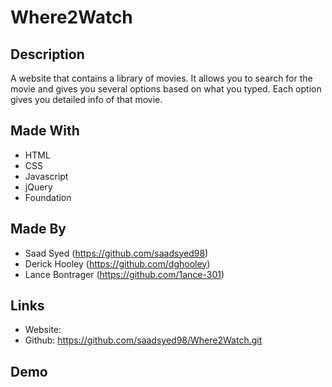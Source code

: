 # Where2Watch

## Description
A website that contains a library of movies. It allows you to search for the movie and gives you several options based on what you typed. Each option gives you detailed info of that movie.

## Made With
- HTML
- CSS
- Javascript
- jQuery
- Foundation

## Made By
- Saad Syed (https://github.com/saadsyed98)
- Derick Hooley (https://github.com/dghooley)
- Lance Bontrager (https://github.com/1ance-301)

## Links
- Website: 
- Github: https://github.com/saadsyed98/Where2Watch.git

## Demo